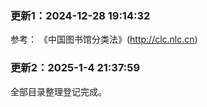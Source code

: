 <!--
 * @Author: Qirong ZHANG
 * @Date: 2022-06-05 15:27:09
 * @Github: https://github.com/ShepherdQR
 * @LastEditors: Qirong ZHANG
 * @LastEditTime: 2025-01-04 00:50:47
 * Copyright (c) 2019 Qirong ZHANG. All rights reserved.
 * SPDX-License-Identifier: LGPL-3.0-or-later.
-->

### 更新1：2024-12-28 19:14:32
参考： 《中国图书馆分类法》(http://clc.nlc.cn)

### 更新2：2025-1-4 21:37:59

全部目录整理登记完成。
